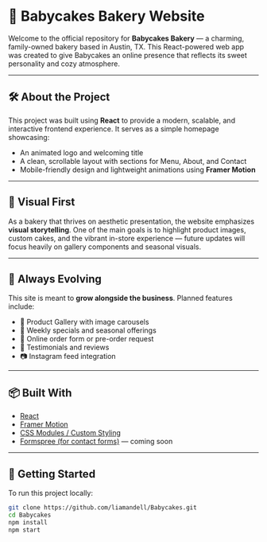 # 🍰 Babycakes Bakery Website

Welcome to the official repository for **Babycakes Bakery** — a charming, family-owned bakery based in Austin, TX. This React-powered web app was created to give Babycakes an online presence that reflects its sweet personality and cozy atmosphere.

---

## 🛠️ About the Project

This project was built using **React** to provide a modern, scalable, and interactive frontend experience. It serves as a simple homepage showcasing:

- An animated logo and welcoming title
- A clean, scrollable layout with sections for Menu, About, and Contact
- Mobile-friendly design and lightweight animations using **Framer Motion**

---

## 📸 Visual First

As a bakery that thrives on aesthetic presentation, the website emphasizes **visual storytelling**. One of the main goals is to highlight product images, custom cakes, and the vibrant in-store experience — future updates will focus heavily on gallery components and seasonal visuals.

---

## 🔁 Always Evolving

This site is meant to **grow alongside the business**. Planned features include:

- 🧁 Product Gallery with image carousels
- 📅 Weekly specials and seasonal offerings
- 🧾 Online order form or pre-order request
- 💬 Testimonials and reviews
- 📷 Instagram feed integration

---

## 📦 Built With

- [React](https://reactjs.org/)
- [Framer Motion](https://www.framer.com/motion/)
- [CSS Modules / Custom Styling](https://developer.mozilla.org/en-US/docs/Web/CSS)
- [Formspree (for contact forms)](https://formspree.io/) — coming soon

---

## 🚀 Getting Started

To run this project locally:

```bash
git clone https://github.com/liamandell/Babycakes.git
cd Babycakes
npm install
npm start
